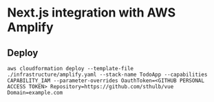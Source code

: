 # Next.js integration with AWS Amplify

## Deploy

```
aws cloudformation deploy --template-file ./infrastructure/amplify.yaml --stack-name TodoApp --capabilities CAPABILITY_IAM --parameter-overrides OauthToken=<GITHUB PERSONAL ACCESS TOKEN> Repository=https://github.com/sthulb/vue Domain=example.com
```
